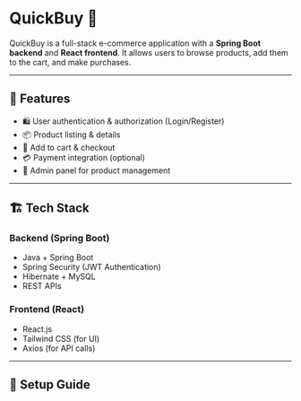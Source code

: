 # QuickBuy 🛒

QuickBuy is a full-stack e-commerce application with a **Spring Boot backend** and **React frontend**. It allows users to browse products, add them to the cart, and make purchases.

---

## 📌 Features

- 🛍️ User authentication & authorization (Login/Register)
- 📦 Product listing & details
- 🛒 Add to cart & checkout
- 💳 Payment integration (optional)
- 🏬 Admin panel for product management

---

## 🏗️ Tech Stack

### **Backend (Spring Boot)**
- Java + Spring Boot
- Spring Security (JWT Authentication)
- Hibernate + MySQL
- REST APIs

### **Frontend (React)**
- React.js
- Tailwind CSS (for UI)
- Axios (for API calls)

---

## 🚀 Setup Guide
